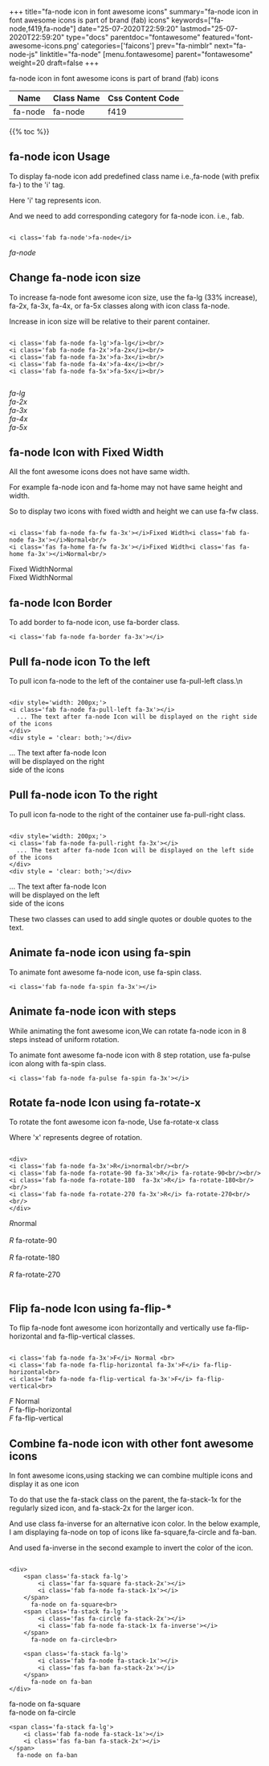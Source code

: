 +++
title="fa-node icon in font awesome icons"
summary="fa-node icon in font awesome icons is part of brand (fab) icons"
keywords=["fa-node,f419,fa-node"]
date="25-07-2020T22:59:20"
lastmod="25-07-2020T22:59:20"
type="docs"
parentdoc="fontawesome"
featured='font-awesome-icons.png'
categories=['faicons']
prev="fa-nimblr"
next="fa-node-js"
linktitle="fa-node"
[menu.fontawesome]
parent="fontawesome"
weight=20
draft=false
+++


fa-node icon in font awesome icons is part of brand (fab) icons

<div class='table-responsive'><table class='table'><thead><tr><th>Name</th><th>Class Name</th><th>Css Content Code</th></tr></thead><tbody><tr><td>fa-node</td><td>fa-node</td><td>f419</td></tr></tbody></table></div>


{{% toc %}}


## fa-node icon Usage

To display fa-node icon add predefined class name i.e.,fa-node (with prefix fa-) to the 'i' tag.

Here 'i' tag represents icon.

And we need to add corresponding category for fa-node icon. i.e., fab.


```

<i class='fab fa-node'>fa-node</i>
```

<i class='fab fa-node'>fa-node</i>




## Change fa-node icon size
To increase fa-node font awesome icon size, use the fa-lg (33% increase), fa-2x, fa-3x, fa-4x, or fa-5x classes along with icon class fa-node.

Increase in icon size will be relative to their parent container. 

```

<i class='fab fa-node fa-lg'>fa-lg</i><br/>
<i class='fab fa-node fa-2x'>fa-2x</i><br/>
<i class='fab fa-node fa-3x'>fa-3x</i><br/>
<i class='fab fa-node fa-4x'>fa-4x</i><br/>
<i class='fab fa-node fa-5x'>fa-5x</i><br/>
            
```

<i class='fab fa-node fa-lg'>fa-lg</i><br/>
<i class='fab fa-node fa-2x'>fa-2x</i><br/>
<i class='fab fa-node fa-3x'>fa-3x</i><br/>
<i class='fab fa-node fa-4x'>fa-4x</i><br/>
<i class='fab fa-node fa-5x'>fa-5x</i><br/>
            



## fa-node Icon with Fixed Width 

All the font awesome icons does not have same width.

For example fa-node icon and fa-home may not have same height and width.

So to display two icons with fixed width and height we can use fa-fw class.


```

<i class='fab fa-node fa-fw fa-3x'></i>Fixed Width<i class='fab fa-node fa-3x'></i>Normal<br/>
<i class='fas fa-home fa-fw fa-3x'></i>Fixed Width<i class='fas fa-home fa-3x'></i>Normal<br/>
```

<i class='fab fa-node fa-fw fa-3x'></i>Fixed Width<i class='fab fa-node fa-3x'></i>Normal<br/>
<i class='fas fa-home fa-fw fa-3x'></i>Fixed Width<i class='fas fa-home fa-3x'></i>Normal<br/>



## fa-node Icon Border 

To add border to fa-node icon, use fa-border class.


```
<i class='fab fa-node fa-border fa-3x'></i>

```
<i class='fab fa-node fa-border fa-3x'></i>





## Pull fa-node icon To the left

To pull icon fa-node to the left of the container use fa-pull-left class.\n

```

<div style='width: 200px;'>
<i class='fab fa-node fa-pull-left fa-3x'></i>
  ... The text after fa-node Icon will be displayed on the right side of the icons
</div>
<div style = 'clear: both;'></div>
```

<div style='width: 200px;'>
<i class='fab fa-node fa-pull-left fa-3x'></i>
  ... The text after fa-node Icon will be displayed on the right side of the icons
</div>
<div style = 'clear: both;'></div>




## Pull fa-node icon To the right
To pull icon fa-node to the right of the container use fa-pull-right class.

```

<div style='width: 200px;'>
<i class='fab fa-node fa-pull-right fa-3x'></i>
  ... The text after fa-node Icon will be displayed on the left side of the icons
</div>
<div style = 'clear: both;'></div>
```

<div style='width: 200px;'>
<i class='fab fa-node fa-pull-right fa-3x'></i>
  ... The text after fa-node Icon will be displayed on the left side of the icons
</div>
<div style = 'clear: both;'></div>

These two classes can used to add single quotes or double quotes to the text.


## Animate fa-node icon using fa-spin
To animate font awesome fa-node icon, use fa-spin class.

```
<i class='fab fa-node fa-spin fa-3x'></i>
```
<i class='fab fa-node fa-spin fa-3x'></i>




## Animate fa-node icon with steps
While animating the font awesome icon,We can rotate fa-node icon in 8 steps instead of uniform rotation.

To animate font awesome fa-node icon with 8 step rotation, use fa-pulse icon along with fa-spin class.


```
<i class='fab fa-node fa-pulse fa-spin fa-3x'></i>

```
<i class='fab fa-node fa-pulse fa-spin fa-3x'></i>





## Rotate fa-node Icon using fa-rotate-x
To rotate the font awesome icon fa-node, Use fa-rotate-x class

Where 'x' represents degree of rotation.


```

<div>
<i class='fab fa-node fa-3x'>R</i>normal<br/><br/>
<i class='fab fa-node fa-rotate-90 fa-3x'>R</i> fa-rotate-90<br/><br/> 
<i class='fab fa-node fa-rotate-180  fa-3x'>R</i> fa-rotate-180<br/><br/> 
<i class='fab fa-node fa-rotate-270 fa-3x'>R</i> fa-rotate-270<br/><br/>
</div>
```

<div>
<i class='fab fa-node fa-3x'>R</i>normal<br/><br/>
<i class='fab fa-node fa-rotate-90 fa-3x'>R</i> fa-rotate-90<br/><br/> 
<i class='fab fa-node fa-rotate-180  fa-3x'>R</i> fa-rotate-180<br/><br/> 
<i class='fab fa-node fa-rotate-270 fa-3x'>R</i> fa-rotate-270<br/><br/>
</div>




## Flip fa-node Icon using fa-flip-*
To flip fa-node font awesome icon horizontally and vertically use fa-flip-horizontal and fa-flip-vertical classes. 

```

<i class='fab fa-node fa-3x'>F</i> Normal <br>
<i class='fab fa-node fa-flip-horizontal fa-3x'>F</i> fa-flip-horizontal<br>
<i class='fab fa-node fa-flip-vertical fa-3x'>F</i> fa-flip-vertical<br>
```

<i class='fab fa-node fa-3x'>F</i> Normal <br>
<i class='fab fa-node fa-flip-horizontal fa-3x'>F</i> fa-flip-horizontal<br>
<i class='fab fa-node fa-flip-vertical fa-3x'>F</i> fa-flip-vertical<br>




## Combine fa-node icon with other font awesome icons
In font awesome icons,using stacking we can combine multiple icons and display it as one icon 

To do that use the fa-stack class on the parent, the fa-stack-1x for the regularly sized icon, and fa-stack-2x for the larger icon.

And use class fa-inverse for an alternative icon color. 
In the below example, I am displaying fa-node on top of icons like fa-square,fa-circle and fa-ban.

And used fa-inverse in the second example to invert the color of the icon.

```

<div>
    <span class='fa-stack fa-lg'>
        <i class='far fa-square fa-stack-2x'></i>
        <i class='fab fa-node fa-stack-1x'></i>
    </span>
      fa-node on fa-square<br>
    <span class='fa-stack fa-lg'>
        <i class='fas fa-circle fa-stack-2x'></i>
        <i class='fab fa-node fa-stack-1x fa-inverse'></i>
    </span>
      fa-node on fa-circle<br>

    <span class='fa-stack fa-lg'>
        <i class='fab fa-node fa-stack-1x'></i>
        <i class='fas fa-ban fa-stack-2x'></i>
    </span>
      fa-node on fa-ban
</div>
```

<div>
    <span class='fa-stack fa-lg'>
        <i class='far fa-square fa-stack-2x'></i>
        <i class='fab fa-node fa-stack-1x'></i>
    </span>
      fa-node on fa-square<br>
    <span class='fa-stack fa-lg'>
        <i class='fas fa-circle fa-stack-2x'></i>
        <i class='fab fa-node fa-stack-1x fa-inverse'></i>
    </span>
      fa-node on fa-circle<br>

    <span class='fa-stack fa-lg'>
        <i class='fab fa-node fa-stack-1x'></i>
        <i class='fas fa-ban fa-stack-2x'></i>
    </span>
      fa-node on fa-ban
</div>






